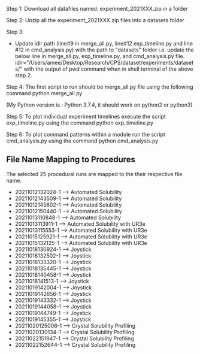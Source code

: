 Step 1:
Download all datafiles named: experiment_2021XXX.zip in a folder

Step 2:
Unzip all the experiment_2021XXX.zip files into a datasets folder

Step 3:
- Update idir path (line#9 in merge_all.py, line#12 exp_timeline.py and line #12 in cmd_analysis.py) with the path to "datasets" folder
i.e. update the below line in merge_all.py, exp_timeline.py, and cmd_analysis.py file.
idir="/Users/amee/Desktop/Research/CPS/dataset/experiments/datasets/" with the output of pwd command when in shell terminal of the above step 2.

Step 4:
The first script to run should be merge_all.py file using the following command
python merge_all.py

(My Python version is : Python 3.7.4, it should work on python2 or python3)

Step 5:
To plot individual experiment timelines execute the script exp_timeline.py using the command
python exp_timeline.py

Step 6:
To plot command patterns within a module run the script cmd_analysis.py using the command
python cmd_analysis.py


## File Name Mapping to Procedures
The selected 25 procedural runs are mapped to the their respective file name.
* 20211012132024-1 --> Automated Solubility
* 20211012143509-1 --> Automated Solubility
* 20211012145802-1 --> Automated Solubility
* 20211012150440-1 --> Automated Solubility
* 20211013110848-1 --> Automated Solubility
* 20211013113911-1 --> Automated Solubility with UR3e
* 20211013115553-1 --> Automated Solubility with UR3e
* 20211015125921-1 --> Automated Solubility with UR3e
* 20211015132125-1 --> Automated Solubility with UR3e
* 20211018130924-1 --> Joystick
* 20211018132502-1 --> Joystick
* 20211018133320-1 --> Joystick
* 20211018135445-1 --> Joystick
* 20211018140458-1 --> Joystick
* 20211018141513-1 --> Joystick
* 20211019142004-1 --> Joystick
* 20211019142656-1 --> Joystick
* 20211019143332-1 --> Joystick
* 20211019144058-1 --> Joystick
* 20211019144749-1 --> Joystick
* 20211019145355-1 --> Joystick
* 20211020125006-1 --> Crystal Solubility Profiling
* 20211020130134-1 --> Crystal Solubility Profiling
* 20211022151947-1 --> Crystal Solubility Profiling
* 20211022152644-1 --> Crystal Solubility Profiling


